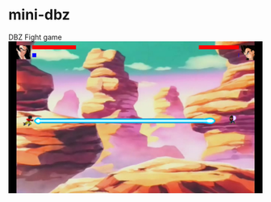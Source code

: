 mini-dbz
========

DBZ Fight game
![Alt text](/resources/imagens/divulgacao/promotion.png?raw=true "mini-dbz")
